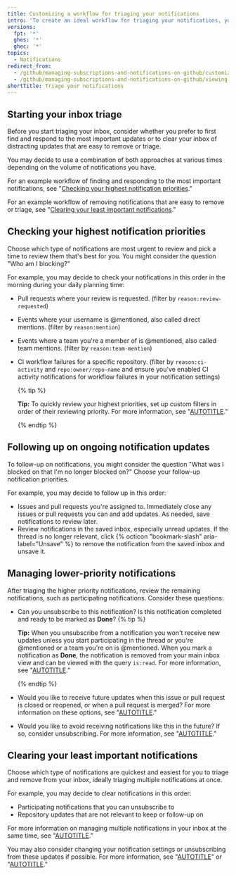 ```yaml
---
title: Customizing a workflow for triaging your notifications
intro: 'To create an ideal workflow for triaging your notifications, you can adapt and customize these example workflows.'
versions:
  fpt: '*'
  ghes: '*'
  ghec: '*'
topics:
  - Notifications
redirect_from:
  - /github/managing-subscriptions-and-notifications-on-github/customizing-a-workflow-for-triaging-your-notifications
  - /github/managing-subscriptions-and-notifications-on-github/viewing-and-triaging-notifications/customizing-a-workflow-for-triaging-your-notifications
shortTitle: Triage your notifications
---
```

## Starting your inbox triage

Before you start triaging your inbox, consider whether you prefer to first find and respond to the most important updates or to clear your inbox of distracting updates that are easy to remove or triage.

You may decide to use a combination of both approaches at various times depending on the volume of notifications you have.

For an example workflow of finding and responding to the most important notifications, see "[Checking your highest notification priorities](#checking-your-highest-notification-priorities)."

For an example workflow of removing notifications that are easy to remove or triage, see "[Clearing your least important notifications](#clearing-your-least-important-notifications)."

## Checking your highest notification priorities

Choose which type of notifications are most urgent to review and pick a time to review them that's best for you. You might consider the question "Who am I blocking?"

For example, you may decide to check your notifications in this order in the morning during your daily planning time:
* Pull requests where your review is requested. (filter by `reason:review-requested`)
* Events where your username is @mentioned, also called direct mentions. (filter by `reason:mention`)
* Events where a team you're a member of is @mentioned, also called team mentions. (filter by `reason:team-mention`)
* CI workflow failures for a specific repository. (filter by `reason:ci-activity` and `repo:owner/repo-name` and ensure you've enabled CI activity notifications for workflow failures in your notification settings)

  {% tip %}

  **Tip:** To quickly review your highest priorities, set up custom filters in order of their reviewing priority. For more information, see "[AUTOTITLE](/account-and-profile/managing-subscriptions-and-notifications-on-github/viewing-and-triaging-notifications/managing-notifications-from-your-inbox#customizing-your-inbox-with-custom-filters)."

  {% endtip %}

## Following up on ongoing notification updates

To follow-up on notifications, you might consider the question "What was I blocked on that I'm no longer blocked on?" Choose your follow-up notification priorities.

For example, you may decide to follow up in this order:
* Issues and pull requests you're assigned to. Immediately close any issues or pull requests you can and add updates. As needed, save notifications to review later.
* Review notifications in the saved inbox, especially unread updates. If the thread is no longer relevant, click {% octicon "bookmark-slash" aria-label="Unsave" %} to remove the notification from the saved inbox and unsave it.

## Managing lower-priority notifications

After triaging the higher priority notifications, review the remaining notifications, such as participating notifications. Consider these questions:
* Can you unsubscribe to this notification? Is this notification completed and ready to be marked as **Done**?
  {% tip %}

  **Tip:** When you unsubscribe from a notification you won't receive new updates unless you start participating in the thread or you're @mentioned or a team you're on is @mentioned. When you mark a notification as **Done**, the notification is removed from your main inbox view and can be viewed with the query `is:read`. For more information, see "[AUTOTITLE](/account-and-profile/managing-subscriptions-and-notifications-on-github/viewing-and-triaging-notifications/managing-notifications-from-your-inbox#triaging-options)."

  {% endtip %}
* Would you like to receive future updates when this issue or pull request is closed or reopened, or when a pull request is merged? For more information on these options, see "[AUTOTITLE](/account-and-profile/managing-subscriptions-and-notifications-on-github/viewing-and-triaging-notifications/triaging-a-single-notification#customizing-when-to-receive-future-updates-for-an-issue-or-pull-request)."
* Would you like to avoid receiving notifications like this in the future? If so, consider unsubscribing. For more information, see "[AUTOTITLE](/account-and-profile/managing-subscriptions-and-notifications-on-github/managing-subscriptions-for-activity-on-github)."

## Clearing your least important notifications

Choose which type of notifications are quickest and easiest for you to triage and remove from your inbox, ideally triaging multiple notifications at once.

For example, you may decide to clear notifications in this order:
* Participating notifications that you can unsubscribe to
* Repository updates that are not relevant to keep or follow-up on

For more information on managing multiple notifications in your inbox at the same time, see "[AUTOTITLE](/account-and-profile/managing-subscriptions-and-notifications-on-github/viewing-and-triaging-notifications/managing-notifications-from-your-inbox#triaging-multiple-notifications-at-the-same-time)."

You may also consider changing your notification settings or unsubscribing from these updates if possible. For more information, see "[AUTOTITLE](/account-and-profile/managing-subscriptions-and-notifications-on-github/setting-up-notifications/configuring-notifications)" or "[AUTOTITLE](/account-and-profile/managing-subscriptions-and-notifications-on-github/managing-subscriptions-for-activity-on-github)."
